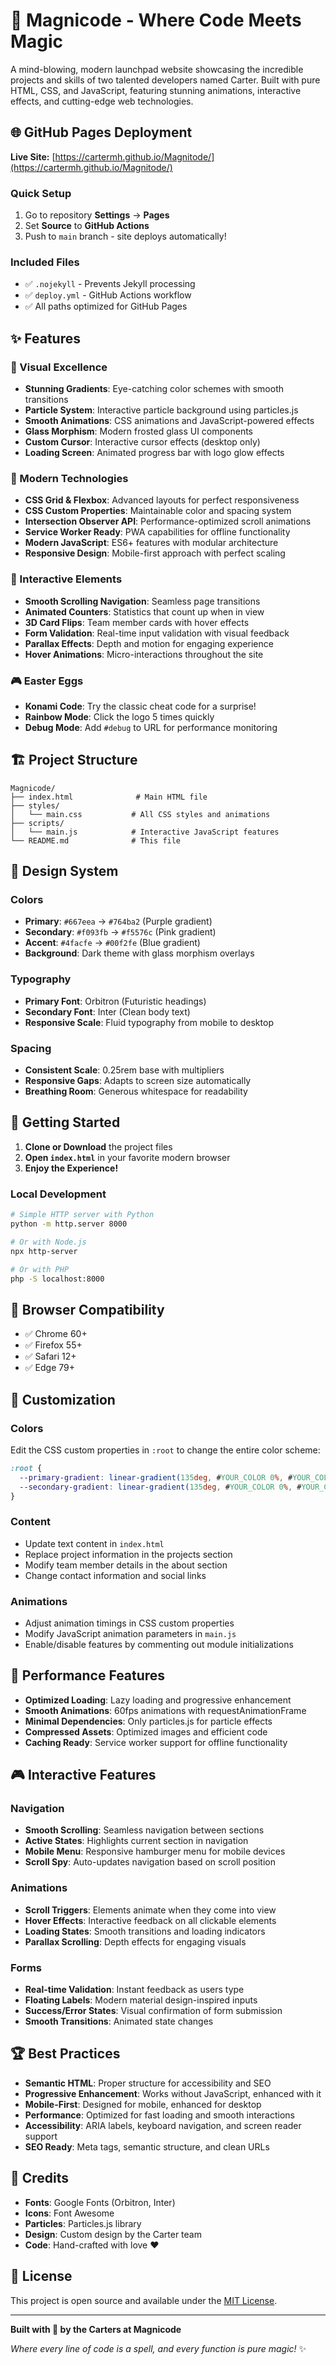 # 🚀 Magnicode - Where Code Meets Magic

A mind-blowing, modern launchpad website showcasing the incredible projects and skills of two talented developers named Carter. Built with pure HTML, CSS, and JavaScript, featuring stunning animations, interactive effects, and cutting-edge web technologies.

## 🌐 GitHub Pages Deployment

**Live Site:** [https://cartermh.github.io/Magnitode/](https://cartermh.github.io/Magnitode/)

### Quick Setup
1. Go to repository **Settings** → **Pages**
2. Set **Source** to **GitHub Actions**
3. Push to `main` branch - site deploys automatically!

### Included Files
- ✅ `.nojekyll` - Prevents Jekyll processing
- ✅ `deploy.yml` - GitHub Actions workflow
- ✅ All paths optimized for GitHub Pages

## ✨ Features

### 🎨 Visual Excellence
- **Stunning Gradients**: Eye-catching color schemes with smooth transitions
- **Particle System**: Interactive particle background using particles.js
- **Smooth Animations**: CSS animations and JavaScript-powered effects
- **Glass Morphism**: Modern frosted glass UI components
- **Custom Cursor**: Interactive cursor effects (desktop only)
- **Loading Screen**: Animated progress bar with logo glow effects

### 🚀 Modern Technologies
- **CSS Grid & Flexbox**: Advanced layouts for perfect responsiveness
- **CSS Custom Properties**: Maintainable color and spacing system
- **Intersection Observer API**: Performance-optimized scroll animations
- **Service Worker Ready**: PWA capabilities for offline functionality
- **Modern JavaScript**: ES6+ features with modular architecture
- **Responsive Design**: Mobile-first approach with perfect scaling

### 🎯 Interactive Elements
- **Smooth Scrolling Navigation**: Seamless page transitions
- **Animated Counters**: Statistics that count up when in view
- **3D Card Flips**: Team member cards with hover effects
- **Form Validation**: Real-time input validation with visual feedback
- **Parallax Effects**: Depth and motion for engaging experience
- **Hover Animations**: Micro-interactions throughout the site

### 🎮 Easter Eggs
- **Konami Code**: Try the classic cheat code for a surprise!
- **Rainbow Mode**: Click the logo 5 times quickly
- **Debug Mode**: Add `#debug` to URL for performance monitoring

## 🏗️ Project Structure

```
Magnicode/
├── index.html              # Main HTML file
├── styles/
│   └── main.css           # All CSS styles and animations
├── scripts/
│   └── main.js            # Interactive JavaScript features
└── README.md              # This file
```

## 🎨 Design System

### Colors
- **Primary**: `#667eea` → `#764ba2` (Purple gradient)
- **Secondary**: `#f093fb` → `#f5576c` (Pink gradient)  
- **Accent**: `#4facfe` → `#00f2fe` (Blue gradient)
- **Background**: Dark theme with glass morphism overlays

### Typography
- **Primary Font**: Orbitron (Futuristic headings)
- **Secondary Font**: Inter (Clean body text)
- **Responsive Scale**: Fluid typography from mobile to desktop

### Spacing
- **Consistent Scale**: 0.25rem base with multipliers
- **Responsive Gaps**: Adapts to screen size automatically
- **Breathing Room**: Generous whitespace for readability

## 🚀 Getting Started

1. **Clone or Download** the project files
2. **Open `index.html`** in your favorite modern browser
3. **Enjoy the Experience!** 

### Local Development
```bash
# Simple HTTP server with Python
python -m http.server 8000

# Or with Node.js
npx http-server

# Or with PHP
php -S localhost:8000
```

## 📱 Browser Compatibility

- ✅ Chrome 60+
- ✅ Firefox 55+
- ✅ Safari 12+
- ✅ Edge 79+

## 🔧 Customization

### Colors
Edit the CSS custom properties in `:root` to change the entire color scheme:
```css
:root {
  --primary-gradient: linear-gradient(135deg, #YOUR_COLOR 0%, #YOUR_COLOR 100%);
  --secondary-gradient: linear-gradient(135deg, #YOUR_COLOR 0%, #YOUR_COLOR 100%);
}
```

### Content
- Update text content in `index.html`
- Replace project information in the projects section
- Modify team member details in the about section
- Change contact information and social links

### Animations
- Adjust animation timings in CSS custom properties
- Modify JavaScript animation parameters in `main.js`
- Enable/disable features by commenting out module initializations

## 🎯 Performance Features

- **Optimized Loading**: Lazy loading and progressive enhancement
- **Smooth Animations**: 60fps animations with requestAnimationFrame
- **Minimal Dependencies**: Only particles.js for particle effects
- **Compressed Assets**: Optimized images and efficient code
- **Caching Ready**: Service worker support for offline functionality

## 🎮 Interactive Features

### Navigation
- **Smooth Scrolling**: Seamless navigation between sections
- **Active States**: Highlights current section in navigation
- **Mobile Menu**: Responsive hamburger menu for mobile devices
- **Scroll Spy**: Auto-updates navigation based on scroll position

### Animations
- **Scroll Triggers**: Elements animate when they come into view
- **Hover Effects**: Interactive feedback on all clickable elements
- **Loading States**: Smooth transitions and loading indicators
- **Parallax Scrolling**: Depth effects for engaging visuals

### Forms
- **Real-time Validation**: Instant feedback as users type
- **Floating Labels**: Modern material design-inspired inputs
- **Success/Error States**: Visual confirmation of form submission
- **Smooth Transitions**: Animated state changes

## 🏆 Best Practices

- **Semantic HTML**: Proper structure for accessibility and SEO
- **Progressive Enhancement**: Works without JavaScript, enhanced with it
- **Mobile-First**: Designed for mobile, enhanced for desktop
- **Performance**: Optimized for fast loading and smooth interactions
- **Accessibility**: ARIA labels, keyboard navigation, and screen reader support
- **SEO Ready**: Meta tags, semantic structure, and clean URLs

## 🎨 Credits

- **Fonts**: Google Fonts (Orbitron, Inter)
- **Icons**: Font Awesome
- **Particles**: Particles.js library
- **Design**: Custom design by the Carter team
- **Code**: Hand-crafted with love ❤️

## 📄 License

This project is open source and available under the [MIT License](https://opensource.org/licenses/MIT).

---

**Built with 💜 by the Carters at Magnicode**

*Where every line of code is a spell, and every function is pure magic!* ✨